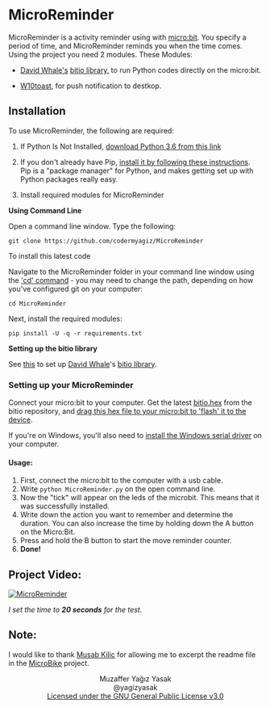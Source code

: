 # MicroReminder

MicroReminder is a activity reminder using with [micro:bit](https://microbit.org). You specify a period of time, and MicroReminder reminds you when the time comes. Using the project you need 2 modules. These Modules:

- [David Whale's](https://github.com/whaleygeek) [bitio library,](https://github.com/whaleygeek/bitio) to run Python codes directly on the micro:bit.

- [W10toast,](https://pypi.org/project/win10toast/) for push notification to destkop.  

## Installation

To use MicroReminder, the following are required:

1. If Python Is Not Installed, [download Python 3.6 from this link](https://www.python.org/downloads/release/python-360/)

2. If you don't already have Pip, [install it by following these instructions](https://pip.pypa.io/en/stable/installing/). Pip is a "package manager" for Python, and makes getting set up with Python packages really easy.

3. Install required modules for MicroReminder

**Using Command Line**

Open a command line window. Type the following:

```git clone https://github.com/codermyagiz/MicroReminder```

To install this latest code

Navigate to the MicroReminder folder in your command line window using the ['cd' command](https://en.wikipedia.org/wiki/Cd_(command)) - you may need to change the path, depending on how you've configured git on your computer:

```cd MicroReminder```

Next, install the required modules:

```pip install -U -q -r requirements.txt```

**Setting up the bitio library**

See [this](https://github.com/whaleygeek/bitio#getting-started) to set up [David Whale](https://github.com/whaleygeek)'s [bitio library](https://github.com/whaleygeek/bitio).

### Setting up your MicroReminder
Connect your micro:bit to your computer. Get the latest [bitio.hex](https://github.com/whaleygeek/bitio/raw/master/bitio.hex) from the bitio repository, and [drag this hex file to your micro:bit to 'flash' it to the device](https://microbit.org/guide/hardware/usb/).

If you're on Windows, you'll also need to [install the Windows serial driver](https://support.microbit.org/support/solutions/articles/19000022103-how-do-i-use-the-serial-port-with-a-micro-bit-on-windows) on your computer.

#### Usage:
1. First, connect the micro:bit to the computer with a usb cable.
2. Write ```python MicroReminder.py``` on the open command line.
3. Now the "tick" will appear on the leds of the microbit. This means that it was successfully installed.
4. Write down the action you want to remember and determine the duration. You can also increase the time by holding down the A button on the Micro:Bit.
5. Press and hold the B button to start the move reminder counter.
6. **Done!**

## Project Video:
[![MicroReminder](project_image.png)](https://www.youtube.com/watch?v=RBPRp2PKKz4&list=PLEBzg5z8pXrCtTK6KhM-mBqT-N5piLqlz&index=1)

*I set the time to **20 seconds** for the test.*

## Note:
I would like to thank [Musab Kilic](https://github.com/musabkilic) for allowing me to excerpt the readme file in the [MicroBike](https://github.com/musabkilic/MicroBike) project.

<p align="center">
	Muzaffer Yağız Yasak<br/>
	@yagizyasak<br/>
	<a href="https://github.com/codermyagiz/MicroReminder/blob/master/LICENSE">Licensed under the GNU General Public License v3.0</a>
</p>
